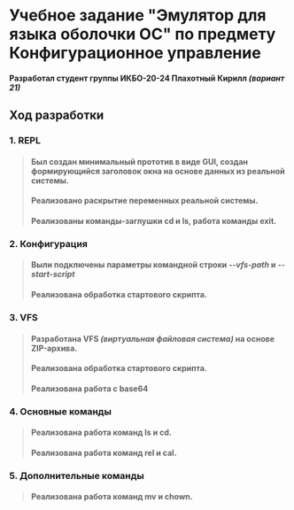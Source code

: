 # Учебное задание "Эмулятор для языка оболочки ОС" по предмету Конфигурационное управление
#### Разработал студент группы ИКБО-20-24 Плахотный Кирилл ***(вариант 21)***

## Ход разработки

### 1. REPL
> #### Был создан минимальный прототив в виде GUI, создан формирующийся заголовок окна на основе данных из реальной системы.
> #### Реализовано раскрытие переменных реальной системы.
> #### Реализованы команды-заглушки cd и ls, работа команды exit.

### 2. Конфигурация
> #### Выли подключены параметры командной строки ***--vfs-path*** и ***--start-script***
> #### Реализована обработка стартового скрипта.

### 3. VFS
> #### Разработана **VFS** *(виртуальная файловая система)* на основе ZIP-архива.
> #### Реализована обработка стартового скрипта.
> #### Реализована работа с base64

### 4. Основные команды

> #### Реализована работа команд ls и cd.
> #### Реализована работа команд rel и cal.

### 5. Дополнительные команды

> #### Реализована работа команд mv и chown.

